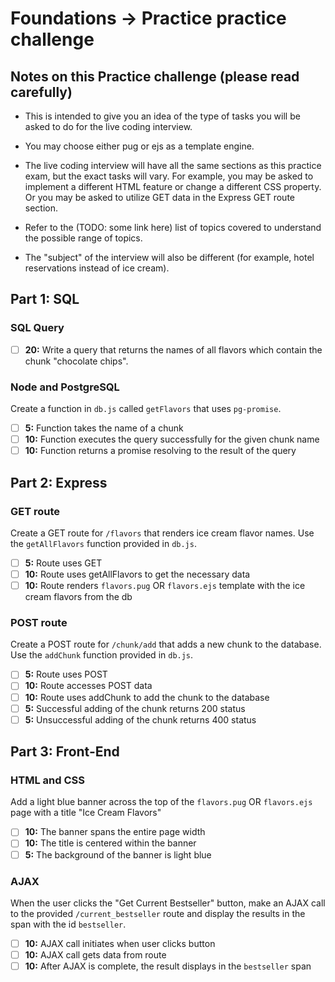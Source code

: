 # Foundations -> Practice practice challenge

## Notes on this Practice challenge (please read carefully)

- This is intended to give you an idea of the type of tasks you will be asked to do for the live coding interview.

- You may choose either pug or ejs as a template engine.

- The live coding interview will have all the same sections as this practice exam, but the exact tasks will vary. For example, you may be asked to implement a different HTML feature or change a different CSS property. Or you may be asked to utilize GET data in the Express GET route section.

- Refer to the (TODO: some link here) list of topics covered to understand the possible range of topics.

- The "subject" of the interview will also be different (for example, hotel reservations instead of ice cream).

## Part 1: SQL

### SQL Query

  - [ ] __20:__ Write a query that returns the names of all flavors which contain the chunk "chocolate chips".

### Node and PostgreSQL
Create a function in `db.js` called `getFlavors` that uses `pg-promise`.

  - [ ] __5:__ Function takes the name of a chunk
  - [ ] __10:__ Function executes the query successfully for the given chunk name
  - [ ] __10:__ Function returns a promise resolving to the result of the query

## Part 2: Express

### GET route
Create a GET route for `/flavors` that renders ice cream flavor names. Use the `getAllFlavors` function provided in `db.js`.

- [ ] __5:__ Route uses GET
- [ ] __10:__ Route uses getAllFlavors to get the necessary data
- [ ] __10:__ Route renders `flavors.pug` OR `flavors.ejs` template with the ice cream flavors from the db

### POST route
Create a POST route for `/chunk/add` that adds a new chunk to the database. Use the `addChunk` function provided in `db.js`.

- [ ] __5:__ Route uses POST
- [ ] __10:__ Route accesses POST data
- [ ] __10:__ Route uses addChunk to add the chunk to the database
- [ ] __5:__ Successful adding of the chunk returns 200 status
- [ ] __5:__ Unsuccessful adding of the chunk returns 400 status

## Part 3: Front-End

### HTML and CSS
Add a light blue banner across the top of the `flavors.pug` OR `flavors.ejs` page with a title "Ice Cream Flavors"

- [ ] __10:__ The banner spans the entire page width
- [ ] __10:__ The title is centered within the banner
- [ ] __5:__ The background of the banner is light blue

### AJAX
When the user clicks the "Get Current Bestseller" button, make an AJAX call to the provided `/current_bestseller` route and display the results in the span with the id `bestseller`.

- [ ] __10:__ AJAX call initiates when user clicks button
- [ ] __10:__ AJAX call gets data from route
- [ ] __10:__ After AJAX is complete, the result displays in the `bestseller` span
